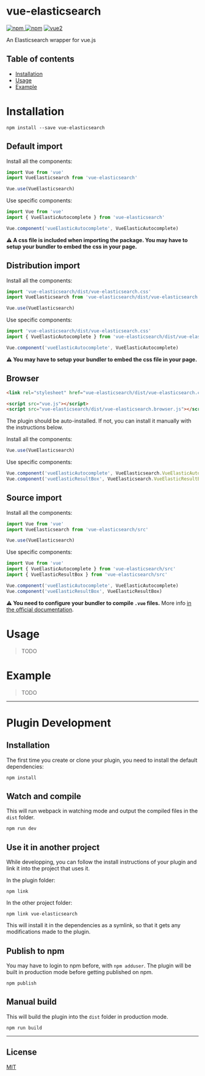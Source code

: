 # vue-elasticsearch

[![npm](https://img.shields.io/npm/v/vue-elasticsearch.svg) ![npm](https://img.shields.io/npm/dm/vue-elasticsearch.svg)](https://www.npmjs.com/package/vue-elasticsearch)
[![vue2](https://img.shields.io/badge/vue-2.x-brightgreen.svg)](https://vuejs.org/)

An Elasticsearch wrapper for vue.js

## Table of contents

- [Installation](#installation)
- [Usage](#usage)
- [Example](#example)

# Installation

```
npm install --save vue-elasticsearch
```

## Default import

Install all the components:

```javascript
import Vue from 'vue'
import VueElasticsearch from 'vue-elasticsearch'

Vue.use(VueElasticsearch)
```

Use specific components:

```javascript
import Vue from 'vue'
import { VueElasticAutocomplete } from 'vue-elasticsearch'

Vue.component('vueElasticAutocomplete', VueElasticAutocomplete)
```

**⚠️ A css file is included when importing the package. You may have to setup your bundler to embed the css in your page.**

## Distribution import

Install all the components:

```javascript
import 'vue-elasticsearch/dist/vue-elasticsearch.css'
import VueElasticsearch from 'vue-elasticsearch/dist/vue-elasticsearch.common'

Vue.use(VueElasticsearch)
```

Use specific components:

```javascript
import 'vue-elasticsearch/dist/vue-elasticsearch.css'
import { VueElasticAutocomplete } from 'vue-elasticsearch/dist/vue-elasticsearch.common'

Vue.component('vueElasticAutocomplete', VueElasticAutocomplete)
```

**⚠️ You may have to setup your bundler to embed the css file in your page.**

## Browser

```html
<link rel="stylesheet" href="vue-elasticsearch/dist/vue-elasticsearch.css"/>

<script src="vue.js"></script>
<script src="vue-elasticsearch/dist/vue-elasticsearch.browser.js"></script>
```

The plugin should be auto-installed. If not, you can install it manually with the instructions below.

Install all the components:

```javascript
Vue.use(VueElasticsearch)
```

Use specific components:

```javascript
Vue.component('vueElasticAutocomplete', VueElasticsearch.VueElasticAutocomplete)
Vue.component('vueElasticResultBox', VueElasticsearch.VueElasticResultBox)
```

## Source import

Install all the components:

```javascript
import Vue from 'vue'
import VueElasticsearch from 'vue-elasticsearch/src'

Vue.use(VueElasticsearch)
```

Use specific components:

```javascript
import Vue from 'vue'
import { VueElasticAutocomplete } from 'vue-elasticsearch/src'
import { VueElasticResultBox } from 'vue-elasticsearch/src'

Vue.component('vueElasticAutocomplete', VueElasticAutocomplete)
Vue.component('vueElasticResultBox', VueElasticResultBox)
```

**⚠️ You need to configure your bundler to compile `.vue` files.** More info [in the official documentation](https://vuejs.org/v2/guide/single-file-components.html).

# Usage

> TODO

# Example

> TODO

---

# Plugin Development

## Installation

The first time you create or clone your plugin, you need to install the default dependencies:

```
npm install
```

## Watch and compile

This will run webpack in watching mode and output the compiled files in the `dist` folder.

```
npm run dev
```

## Use it in another project

While developping, you can follow the install instructions of your plugin and link it into the project that uses it.

In the plugin folder:

```
npm link
```

In the other project folder:

```
npm link vue-elasticsearch
```

This will install it in the dependencies as a symlink, so that it gets any modifications made to the plugin.

## Publish to npm

You may have to login to npm before, with `npm adduser`. The plugin will be built in production mode before getting published on npm.

```
npm publish
```

## Manual build

This will build the plugin into the `dist` folder in production mode.

```
npm run build
```

---

## License

[MIT](http://opensource.org/licenses/MIT)
